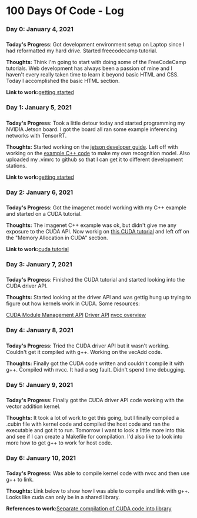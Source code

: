 # 100 Days Of Code - Log

### Day 0: January 4, 2021
#####

**Today's Progress**: Got development environment setup on Laptop since I had reformatted my hard drive. Started freecodecamp tutorial.

**Thoughts:** Think I'm going to start with doing some of the FreeCodeCamp tutorials.  Web development has always been a passion of mine and I haven't every really taken time to learn it beyond basic HTML and CSS. Today I accomplished the basic HTML section.

**Link to work:**[getting started](https://github.com/ryfo18/100-days-of-code)

### Day 1: January 5, 2021
#####

**Today's Progress**: Took a little detour today and started programming my NVIDIA Jetson board.  I got the board all ran some example inferencing networks with TensorRT.

**Thoughts:** Started working on the [jetson developer guide](https://developer.nvidia.com/embedded/learn/getting-started-jetson).  Left off with working on the [example C++ code](https://github.com/dusty-nv/jetson-inference/blob/master/docs/imagenet-example-2.md) to make my own recognition model.  Also uploaded my .vimrc to github so that I can get it to different development stations.

**Link to work:**[getting started](https://github.com/ryfo18/100-days-of-code)

### Day 2: January 6, 2021
#####

**Today's Progress**: Got the imagenet model working with my C++ example and started on a CUDA tutorial.

**Thoughts:** The imagenet C++ example was ok, but didn't give me any exposure to the CUDA API.  Now workig on [this CUDA tutorial](https://developer.nvidia.com/blog/even-easier-introduction-cuda/) and left off on the "Memory Allocation in CUDA" section.  

**Link to work:**[cuda tutorial](https://github.com/ryfo18/100-days-of-code/tree/master/cuda_tutorial)

### Day 3: January 7, 2021
#####

**Today's Progress**: Finished the CUDA tutorial and started looking into the CUDA driver API.

**Thoughts:** Started looking at the driver API and was gettig hung up trying to figure out how kernels work in CUDA.  Some resources:

[CUDA Module Management API](https://docs.nvidia.com/cuda/cuda-driver-api/group__CUDA__MODULE.html#group__CUDA__MODULE_1g366093bd269dafd0af21f1c7d18115d3)
[Driver API](https://docs.nvidia.com/cuda/cuda-c-programming-guide/index.html#driver-api)
[nvcc overview](https://docs.nvidia.com/cuda/cuda-compiler-driver-nvcc/index.html)

### Day 4: January 8, 2021
#####

**Today's Progress**: Tried the CUDA driver API but it wasn't working.  Couldn't get it compiled with g++.  Working on the vecAdd code.

**Thoughts:** Finally got the CUDA code written and couldn't compile it with g++.  Compiled with nvcc.  It had a seg fault.  Didn't spend time debugging.  

### Day 5: January 9, 2021
#####

**Today's Progress**: Finally got the CUDA driver API code working with the vector addition kernel. 

**Thoughts:** It took a lot of work to get this going, but I finally compiled a .cubin file with kernel code and compiled the host code and ran the executable and got it to run.  Tomorrow I want to look a little more into this and see if I can create a Makefile for compilation.  I'd also like to look into more how to get g++ to work for host code.

### Day 6: January 10, 2021
#####

**Today's Progress**: Was able to compile kernel code with nvcc and then use g++ to link.

**Thoughts:** Link below to show how I was able to compile and link with g++.  Looks like cuda can only be in a shared library.

**References to work:**[Separate compilation of CUDA code into library](https://forums.developer.nvidia.com/t/separate-compilation-of-cuda-code-into-library-for-use-with-existing-code-base/50774/8)
